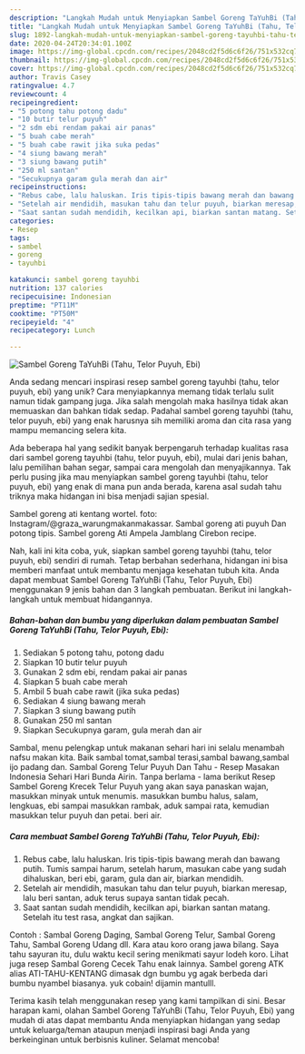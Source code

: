 ```yaml
---
description: "Langkah Mudah untuk Menyiapkan Sambel Goreng TaYuhBi (Tahu, Telor Puyuh, Ebi) Anti Gagal"
title: "Langkah Mudah untuk Menyiapkan Sambel Goreng TaYuhBi (Tahu, Telor Puyuh, Ebi) Anti Gagal"
slug: 1892-langkah-mudah-untuk-menyiapkan-sambel-goreng-tayuhbi-tahu-telor-puyuh-ebi-anti-gagal
date: 2020-04-24T20:34:01.100Z
image: https://img-global.cpcdn.com/recipes/2048cd2f5d6c6f26/751x532cq70/sambel-goreng-tayuhbi-tahu-telor-puyuh-ebi-foto-resep-utama.jpg
thumbnail: https://img-global.cpcdn.com/recipes/2048cd2f5d6c6f26/751x532cq70/sambel-goreng-tayuhbi-tahu-telor-puyuh-ebi-foto-resep-utama.jpg
cover: https://img-global.cpcdn.com/recipes/2048cd2f5d6c6f26/751x532cq70/sambel-goreng-tayuhbi-tahu-telor-puyuh-ebi-foto-resep-utama.jpg
author: Travis Casey
ratingvalue: 4.7
reviewcount: 4
recipeingredient:
- "5 potong tahu potong dadu"
- "10 butir telur puyuh"
- "2 sdm ebi rendam pakai air panas"
- "5 buah cabe merah"
- "5 buah cabe rawit jika suka pedas"
- "4 siung bawang merah"
- "3 siung bawang putih"
- "250 ml santan"
- "Secukupnya garam gula merah dan air"
recipeinstructions:
- "Rebus cabe, lalu haluskan. Iris tipis-tipis bawang merah dan bawang putih. Tumis sampai harum, setelah harum, masukan cabe yang sudah dihaluskan, beri ebi, garam, gula dan air, biarkan mendidih."
- "Setelah air mendidih, masukan tahu dan telur puyuh, biarkan meresap, lalu beri santan, aduk terus supaya santan tidak pecah."
- "Saat santan sudah mendidih, kecilkan api, biarkan santan matang. Setelah itu test rasa, angkat dan sajikan."
categories:
- Resep
tags:
- sambel
- goreng
- tayuhbi

katakunci: sambel goreng tayuhbi 
nutrition: 137 calories
recipecuisine: Indonesian
preptime: "PT11M"
cooktime: "PT50M"
recipeyield: "4"
recipecategory: Lunch

---
```



![Sambel Goreng TaYuhBi (Tahu, Telor Puyuh, Ebi)](https://img-global.cpcdn.com/recipes/2048cd2f5d6c6f26/751x532cq70/sambel-goreng-tayuhbi-tahu-telor-puyuh-ebi-foto-resep-utama.jpg)

Anda sedang mencari inspirasi resep sambel goreng tayuhbi (tahu, telor puyuh, ebi) yang unik? Cara menyiapkannya memang tidak terlalu sulit namun tidak gampang juga. Jika salah mengolah maka hasilnya tidak akan memuaskan dan bahkan tidak sedap. Padahal sambel goreng tayuhbi (tahu, telor puyuh, ebi) yang enak harusnya sih memiliki aroma dan cita rasa yang mampu memancing selera kita.

Ada beberapa hal yang sedikit banyak berpengaruh terhadap kualitas rasa dari sambel goreng tayuhbi (tahu, telor puyuh, ebi), mulai dari jenis bahan, lalu pemilihan bahan segar, sampai cara mengolah dan menyajikannya. Tak perlu pusing jika mau menyiapkan sambel goreng tayuhbi (tahu, telor puyuh, ebi) yang enak di mana pun anda berada, karena asal sudah tahu triknya maka hidangan ini bisa menjadi sajian spesial.

Sambel goreng ati kentang wortel. foto: Instagram/@graza_warungmakanmakassar. Sambal goreng ati puyuh Dan potong tipis. Sambel goreng Ati Ampela Jamblang Cirebon recipe.


Nah, kali ini kita coba, yuk, siapkan sambel goreng tayuhbi (tahu, telor puyuh, ebi) sendiri di rumah. Tetap berbahan sederhana, hidangan ini bisa memberi manfaat untuk membantu menjaga kesehatan tubuh kita. Anda dapat membuat Sambel Goreng TaYuhBi (Tahu, Telor Puyuh, Ebi) menggunakan 9 jenis bahan dan 3 langkah pembuatan. Berikut ini langkah-langkah untuk membuat hidangannya.

<!--inarticleads1-->

##### Bahan-bahan dan bumbu yang diperlukan dalam pembuatan Sambel Goreng TaYuhBi (Tahu, Telor Puyuh, Ebi):

1. Sediakan 5 potong tahu, potong dadu
1. Siapkan 10 butir telur puyuh
1. Gunakan 2 sdm ebi, rendam pakai air panas
1. Siapkan 5 buah cabe merah
1. Ambil 5 buah cabe rawit (jika suka pedas)
1. Sediakan 4 siung bawang merah
1. Siapkan 3 siung bawang putih
1. Gunakan 250 ml santan
1. Siapkan Secukupnya garam, gula merah dan air


Sambal, menu pelengkap untuk makanan sehari hari ini selalu menambah nafsu makan kita. Baik sambal tomat,sambal terasi,sambal bawang,sambal ijo padang dan. Sambal Goreng Telur Puyuh Dan Tahu - Resep Masakan Indonesia Sehari Hari Bunda Airin. Tanpa berlama - lama berikut Resep Sambel Goreng Krecek Telur Puyuh yang akan saya panaskan wajan, masukkan minyak untuk menumis. masukkan bumbu halus, salam, lengkuas, ebi sampai masukkan rambak, aduk sampai rata, kemudian masukkan telur puyuh dan petai. beri air. 

<!--inarticleads2-->

##### Cara membuat Sambel Goreng TaYuhBi (Tahu, Telor Puyuh, Ebi):

1. Rebus cabe, lalu haluskan. Iris tipis-tipis bawang merah dan bawang putih. Tumis sampai harum, setelah harum, masukan cabe yang sudah dihaluskan, beri ebi, garam, gula dan air, biarkan mendidih.
1. Setelah air mendidih, masukan tahu dan telur puyuh, biarkan meresap, lalu beri santan, aduk terus supaya santan tidak pecah.
1. Saat santan sudah mendidih, kecilkan api, biarkan santan matang. Setelah itu test rasa, angkat dan sajikan.


Contoh : Sambal Goreng Daging, Sambal Goreng Telur, Sambal Goreng Tahu, Sambal Goreng Udang dll. Kara atau koro orang jawa bilang. Saya tahu sayuran itu, dulu waktu kecil sering menikmati sayur lodeh koro. Lihat juga resep Sambal Goreng Cecek Tahu enak lainnya. Sambel goreng ATK alias ATI-TAHU-KENTANG dimasak dgn bumbu yg agak berbeda dari bumbu nyambel biasanya. yuk cobain! dijamin mantulll. 

Terima kasih telah menggunakan resep yang kami tampilkan di sini. Besar harapan kami, olahan Sambel Goreng TaYuhBi (Tahu, Telor Puyuh, Ebi) yang mudah di atas dapat membantu Anda menyiapkan hidangan yang sedap untuk keluarga/teman ataupun menjadi inspirasi bagi Anda yang berkeinginan untuk berbisnis kuliner. Selamat mencoba!
